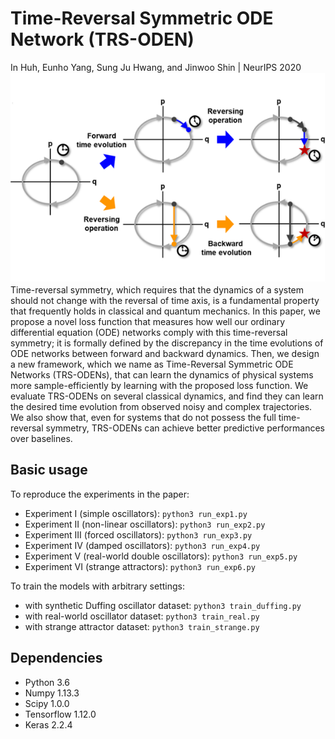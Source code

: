 
# Time-Reversal Symmetric ODE Network (TRS-ODEN)

In Huh, Eunho Yang, Sung Ju Hwang, and Jinwoo Shin | NeurIPS 2020
![landscape.png](landscape.png)
Time-reversal symmetry, which requires that the dynamics of a system should not change with the reversal of time axis, is a fundamental property that frequently holds in classical and quantum mechanics. In this paper, we propose a novel loss function that measures how well our ordinary differential equation (ODE) networks comply with this time-reversal symmetry; it is formally defined by the discrepancy in the time evolutions of ODE networks between forward and backward dynamics. Then, we design a new framework, which we name as Time-Reversal Symmetric ODE Networks (TRS-ODENs), that can learn the dynamics of physical systems more sample-efficiently by learning with the proposed loss function. We evaluate TRS-ODENs on several classical dynamics, and find they can learn the desired time evolution from observed noisy and complex trajectories. We also show that, even for systems that do not possess the full time-reversal symmetry, TRS-ODENs can achieve better predictive performances over baselines.


## Basic usage

To reproduce the experiments in the paper:
- Experiment I (simple oscillators): `python3 run_exp1.py`
- Experiment II (non-linear oscillators): `python3 run_exp2.py`
- Experiment III (forced oscillators): `python3 run_exp3.py`
- Experiment IV (damped oscillators): `python3 run_exp4.py`
- Experiment V (real-world double oscillators): `python3 run_exp5.py`
- Experiment VI (strange attractors): `python3 run_exp6.py`

To train the models with arbitrary settings:
- with synthetic Duffing oscillator dataset: `python3 train_duffing.py`
- with real-world oscillator dataset: `python3 train_real.py`
- with strange attractor dataset: `python3 train_strange.py`

## Dependencies

- Python 3.6
- Numpy 1.13.3
- Scipy 1.0.0
- Tensorflow 1.12.0
- Keras 2.2.4
